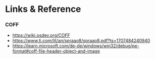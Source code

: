 # Links & Reference
### COFF
- https://wiki.osdev.org/COFF
- https://www.ti.com/lit/an/spraao8/spraao8.pdf?ts=1707484240940
- https://learn.microsoft.com/de-de/windows/win32/debug/pe-format#coff-file-header-object-and-image
